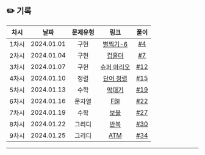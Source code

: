 ## ✏️ 기록   

| 차시 |    날짜    | 문제유형 | 링크 | 풀이 |
|:----:|:---------:|:----:|:-----:|:----:|
| 1차시 | 2024.01.01 |  구현  | [별찍기-6](https://www.acmicpc.net/problem/2443)  | [#4](https://github.com/AlgoLeadMe/AlgoLeadMe-5/pull/4) |
| 2차시 | 2024.01.04 |  구현  | [컵홀더](https://www.acmicpc.net/problem/2810)  | [#7](https://github.com/AlgoLeadMe/AlgoLeadMe-5/pull/7) |
| 3차시 | 2024.01.07 |  구현  | [슈퍼 마리오](https://www.acmicpc.net/problem/2851)  | [#12](https://github.com/AlgoLeadMe/AlgoLeadMe-5/pull/12) |
| 4차시 | 2024.01.10 |  정렬  | [단어 정렬](https://www.acmicpc.net/problem/1181)  | [#15](https://github.com/AlgoLeadMe/AlgoLeadMe-5/pull/15) |
| 5차시 | 2024.01.13 |  수학  | [막대기](https://www.acmicpc.net/problem/1094)  | [#19](https://github.com/AlgoLeadMe/AlgoLeadMe-5/pull/19) |
| 6차시 | 2024.01.16 |  문자열  | [FBI](https://www.acmicpc.net/problem/2857)  | [#22](https://github.com/AlgoLeadMe/AlgoLeadMe-5/pull/22) |
| 7차시 | 2024.01.19 |  수학  | [보물](https://www.acmicpc.net/problem/1026)  | [#27](https://github.com/AlgoLeadMe/AlgoLeadMe-5/pull/27) |
| 8차시 | 2024.01.22 |  그리디  | [반복](https://www.acmicpc.net/problem/19564)  | [#30](https://github.com/AlgoLeadMe/AlgoLeadMe-5/pull/30) |
| 9차시 | 2024.01.25 |  그리디  | [ATM](https://www.acmicpc.net/problem/11399)  | [#34](https://github.com/AlgoLeadMe/AlgoLeadMe-5/pull/34) |
---

